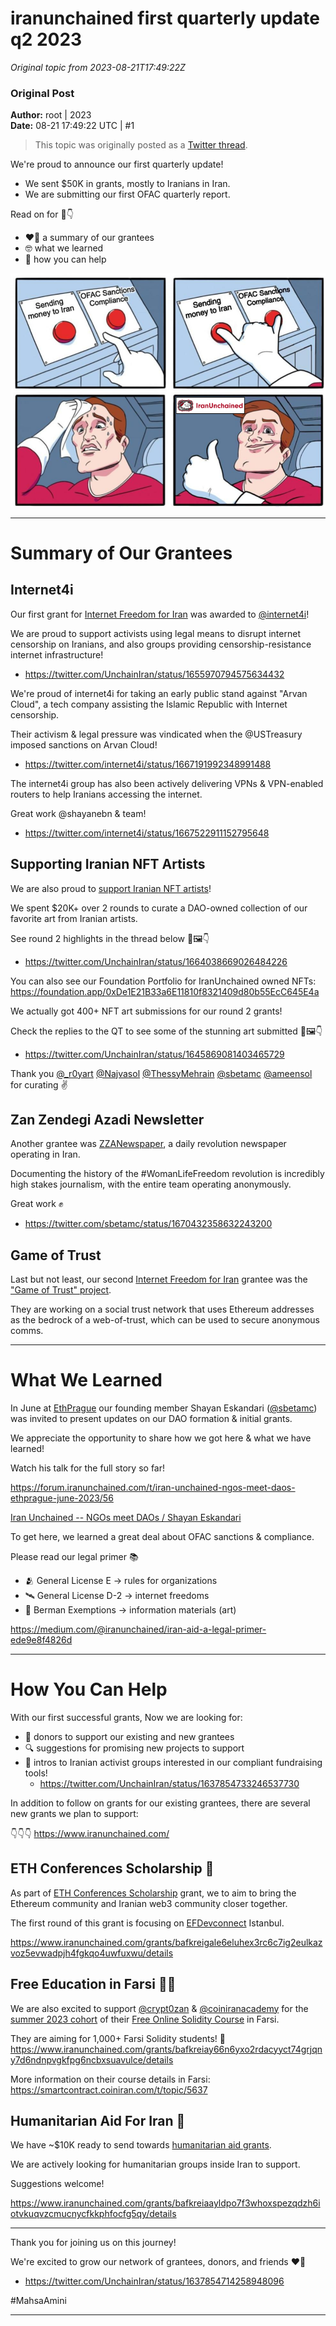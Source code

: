 # iranunchained first quarterly update q2 2023

*Original topic from 2023-08-21T17:49:22Z*

### Original Post
**Author:** root | 2023  
**Date:** 08-21 17:49:22 UTC | #1  

> This topic was originally posted as a [Twitter thread](https://twitter.com/UnchainIran/status/1676276937550086144). 

We're proud to announce our first quarterly update!

- We sent $50K in grants, mostly to Iranians in Iran.
- We are submitting our first OFAC quarterly report.

Read on for 🧵👇
- ❤️‍🔥 a summary of our grantees
- 🤓 what we learned
- 🤝 how you can help

![iranunchained_ofac_meme](../attachments/6c1c4d8fb52c7f47ac0f37c2343100c83838e45e.png)

----

# Summary of Our Grantees

## Internet4i
Our first grant for [Internet Freedom for Iran](https://forum.iranunchained.com/t/internet-freedom-for-iran/16) was awarded to [@internet4i](https://twitter.com/internet4i)!

We are proud to support activists using legal means to disrupt internet censorship on Iranians, and also groups providing censorship-resistance internet infrastructure!
- https://twitter.com/UnchainIran/status/1655970794575634432


We're proud of internet4i for taking an early public stand against "Arvan Cloud", a tech company assisting the Islamic Republic with Internet censorship.

Their activism & legal pressure was vindicated when the @USTreasury imposed sanctions on Arvan Cloud!
- https://twitter.com/internet4i/status/1667191992348991488

The internet4i group has also been actively delivering VPNs & VPN-enabled routers to help Iranians accessing the internet.

Great work @shayanebn & team!
- https://twitter.com/internet4i/status/1667522911152795648


## Supporting Iranian NFT Artists

We are also proud to [support Iranian NFT artists](https://forum.iranunchained.com/t/supporting-iranian-nft-artists/11)!

We spent $20K+ over 2 rounds to curate a DAO-owned collection of our favorite art from Iranian artists.

See round 2 highlights in the thread below 🧵🖼️👇
- https://twitter.com/UnchainIran/status/1664038669026484226

You can also see our Foundation Portfolio for IranUnchained owned NFTs: 
https://foundation.app/0xDe1E21B33a6E11810f8321409d80b55EcC645E4a

We actually got 400+ NFT art submissions for our round 2 grants!

Check the replies to the QT to see some of the stunning art submitted 🧵🖼️👇
- https://twitter.com/UnchainIran/status/1645869081403465729

Thank you [@_r0yart](https://twitter.com/_r0yart) [@Najvasol](https://twitter.com/Najvasol) [@ThessyMehrain](https://twitter.com/ThessyMehrain) [@sbetamc](https://twitter.com/sbetamc) [@ameensol](https://twitter.com/ameensol) for curating ✌️

## Zan Zendegi Azadi Newsletter
Another grantee was [ZZANewspaper](https://forum.iranunchained.com/t/zan-zendegi-azadi-newsletter/12), a daily revolution newspaper operating in Iran.

Documenting the history of the #WomanLifeFreedom revolution is incredibly high stakes journalism, with the entire team operating anonymously.

Great work ✊
- https://twitter.com/sbetamc/status/1670432358632243200

## Game of Trust
Last but not least, our second [Internet Freedom for Iran](https://forum.iranunchained.com/t/internet-freedom-for-iran/16) grantee was the ["Game of Trust" project](https://forum.iranunchained.com/t/game-of-trust-a-web-of-trust-between-iranian-protesters/48).

They are working on a social trust network that uses Ethereum addresses as the bedrock of a web-of-trust, which can be used to secure anonymous comms.

---- 

# What We Learned

In June at [EthPrague](https://ethprague.com/) our founding member Shayan Eskandari ([@sbetamc](https://twitter.com/sbetamc)) was invited to present updates on our DAO formation & initial grants.

We appreciate the opportunity to share how we got here & what we have learned!

Watch his talk for the full story so far!

https://forum.iranunchained.com/t/iran-unchained-ngos-meet-daos-ethprague-june-2023/56

[Iran Unchained -- NGOs meet DAOs / Shayan Eskandari
](https://www.youtube.com/watch?v=dO_jiwVjkcI)


To get here, we learned a great deal about OFAC sanctions & compliance.

Please read our legal primer 📚

- 🫂 General License E -> rules for organizations
- 🛰️ General License D-2 -> internet freedoms
- 🎨 Berman Exemptions -> information materials (art)

https://medium.com/@iranunchained/iran-aid-a-legal-primer-ede9e8f4826d

----

# How You Can Help

With our first successful grants, Now we are looking for:

- 💸 donors to support our existing and new grantees
- 🔍 suggestions for promising new projects to support
- 🤝 intros to Iranian activist groups interested in our compliant fundraising tools!
   - https://twitter.com/UnchainIran/status/1637854733246537730

In addition to follow on grants for our existing grantees, there are several new grants we plan to support:

👇👇👇 
https://www.iranunchained.com/



## ETH Conferences Scholarship 🦄

As part of [ETH Conferences Scholarship](https://forum.iranunchained.com/t/eth-conferences-scholarship/13) grant, we to aim to bring the Ethereum community and Iranian web3 community closer together.

The first round of this grant is focusing on [EFDevconnect](https://devconnect.org/) Istanbul.

https://www.iranunchained.com/grants/bafkreigale6eluhex3rc6c7ig2eulkazvoz5evwadpjh4fgkqo4uwfuxwu/details

## Free Education in Farsi 👩‍💻

We are also excited to support [@crypt0zan](https://twitter.com/crypt0zan) & [@coiniranacademy](https://www.coiniran.academy/) for the [summer 2023 cohort](https://twitter.com/coiniranacademy/status/1675996771347050497) of their [Free Online Solidity Course](https://forum.iranunchained.com/t/free-education-in-farsi-grant/52) in Farsi.

They are aiming for 1,000+ Farsi Solidity students! 🤗
https://www.iranunchained.com/grants/bafkreiay66n6yxo2rdacyyct74grjqny7d6ndnpvgkfpg6ncbxsuavulce/details

More information on their course details in Farsi:
https://smartcontract.coiniran.com/t/topic/5637



## Humanitarian Aid For Iran 🙏

We have ~$10K ready to send towards [humanitarian aid grants](https://forum.iranunchained.com/t/humanitarian-aid-for-iran/14).

We are actively looking for humanitarian groups inside Iran to support.

Suggestions welcome!

https://www.iranunchained.com/grants/bafkreiaayldpo7f3whoxspezqdzh6iotvkuqvzcmucnycfkkphfocfg5qy/details

-----

Thank you for joining us on this journey!

We're excited to grow our network of grantees, donors, and friends ❤️‍🔥
- https://twitter.com/UnchainIran/status/1637854714258948096

#MahsaAmini

---

